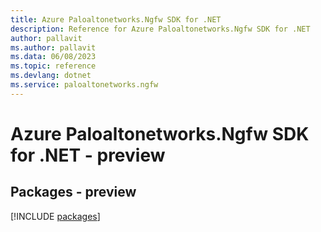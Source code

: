 ```yaml
---
title: Azure Paloaltonetworks.Ngfw SDK for .NET
description: Reference for Azure Paloaltonetworks.Ngfw SDK for .NET
author: pallavit
ms.author: pallavit
ms.data: 06/08/2023
ms.topic: reference
ms.devlang: dotnet
ms.service: paloaltonetworks.ngfw
---
```

# Azure Paloaltonetworks.Ngfw SDK for .NET - preview
## Packages - preview
[!INCLUDE [packages](paloaltonetworks.ngfw-index.md)]